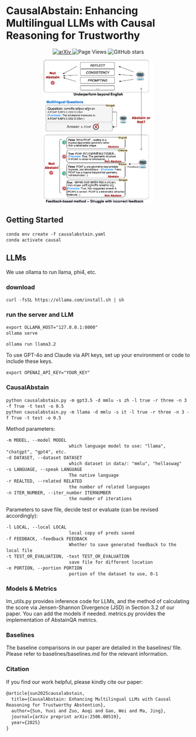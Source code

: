 # CausalAbstain: Enhancing Multilingual LLMs with Causal Reasoning for Trustworthy
<p align="center">
  <a href="https://arxiv.org/abs/2506.00519">
    <img src="https://img.shields.io/badge/arXiv-2506.00519-b31b1b.svg" alt="arXiv">
  </a>
  <img src="https://komarev.com/ghpvc/?username=peachch&label=Page%20Views" alt="Page Views">
  <img src="https://img.shields.io/github/stars/peachch/CausalAbstain?style=social" alt="GitHub stars">
</p>

<p align="center">
  <img src="https://github.com/peachch/CausalAbstain/blob/master/imgs/multilingual_combine%20(1).png" alt="Logo" width="300"/>
</p>

     
## Getting Started
```
conda env create -f causalabstain.yaml
conda activate causal
```
## LLMs
We use ollama to run llama, phi4, etc. 
### download
```
curl -fsSL https://ollama.com/install.sh | sh
```
### run the server and LLM
```
export OLLAMA_HOST="127.0.0.1:8000"
ollama serve
```

```
ollama run llama3.2
```
To use GPT-4o and Claude via API keys, set up your environment or code to include these keys.
```
export OPENAI_API_KEY="YOUR_KEY"
```

### CausalAbstain

```
python causalabstain.py -m gpt3.5 -d mmlu -s zh -l true -r three -n 3 -f True -t test -o 0.5
python causalabstain.py -m llama -d mmlu -s it -l true -r three -n 3 -f True -t test -o 0.5

```
Method parameters:
```
-m MODEL, --model MODEL
                        which language model to use: "llama", "chatgpt", "gpt4", etc.
-d DATASET, --dataset DATASET
                        which dataset in data/: "mmlu", "hellaswag"
-s LANGUAGE, --speak LANGUAGE
                        The native language
-r REALTED, --related RELATED
                        the number of related languages
-n ITER_NUMBER, --iter_number ITERNUMBER
                        the number of iterations
```
Parameters to save file, decide test or evaluate (can be revised accordingly):

```
-l LOCAL, --local LOCAL
                        local copy of preds saved
-f FEEDBACK, -feedback FEEDBACK
                        Whether to save generated feedback to the local file
-t TEST_OR_EVALUATION, -test TEST_OR_EVALUATION
                        save file for different location
-o PORTION, --portion PORTION
                        portion of the dataset to use, 0-1
```



### Models & Metrics
lm_utils.py provides inference code for LLMs, and the method of calculating the score via Jensen-Shannon Divergence (JSD) in Section 3.2 of our paper. You can add the models if needed. metrics.py provides the implementation of AbstainQA metrics.

### Baselines
The baseline comparisons in our paper are detailed in the baselines/ file. Please refer to baselines/baselines.md for the relevant information.


### Citation
If you find our work helpful, please kindly cite our paper:

```
@article{sun2025causalabstain,
  title={CausalAbstain: Enhancing Multilingual LLMs with Causal Reasoning for Trustworthy Abstention},
  author={Sun, Yuxi and Zuo, Aoqi and Gao, Wei and Ma, Jing},
  journal={arXiv preprint arXiv:2506.00519},
  year={2025}
}
```
